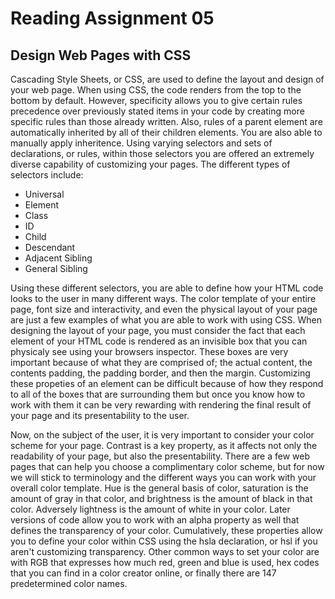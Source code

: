 # Reading Assignment 05
## Design Web Pages with CSS

Cascading Style Sheets, or CSS, are used to define the layout and design of your web page. When using CSS, the code renders from the top to the bottom by default. However, specificity allows you to give certain rules precedence over previously stated items in your code by creating more specific rules than those already written. Also, rules of a parent element are automatically inherited by all of their children elements. You are also able to manually apply inheritence. Using varying selectors and sets of declarations, or rules, within those selectors you are offered an extremely diverse capability of customizing your pages. The different types of selectors include:

- Universal
- Element
- Class
- ID
- Child
- Descendant
- Adjacent Sibling
- General Sibling

Using these different selectors, you are able to define how your HTML code looks to the user in many different ways. The color template of your entire page, font size and interactivity, and even the physical layout of your page are just a few examples of what you are able to work with using CSS. When designing the layout of your page, you must consider the fact that each element of your HTML code is rendered as an invisible box that you can physicaly see using your browsers inspector. These boxes are very important because of what they are comprised of; the actual content, the contents padding, the padding border, and then the margin. Customizing these propeties of an element can be difficult because of how they respond to all of the boxes that are surrounding them but once you know how to work with them it can be very rewarding with rendering the final result of your page and its presentability to the user.

Now, on the subject of the user, it is very important to consider your color scheme for your page. Contrast is a key property, as it affects not only the readability of your page, but also the presentability. There are a few web pages that can help you choose a complimentary color scheme, but for now we will stick to terminology and the different ways you can work with your overall color template. Hue is the general basis of color, saturation is the amount of gray in that color, and brightness is the amount of black in that color. Adversely lightness is the amount of white in your color. Later versions of code allow you to work with an alpha property as well that defines the transparency of your color. Cumulatively, these properties allow you to define your color within CSS using the hsla declaration, or hsl if you aren't customizing transparency. Other common ways to set your color are with RGB that expresses how much red, green and blue is used, hex codes that you can find in a color creator online, or finally there are 147 predetermined color names.